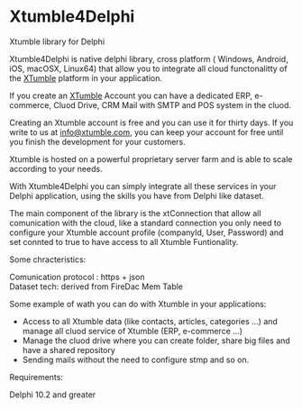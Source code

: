 # Xtumble4Delphi
Xtumble library for Delphi

Xtumble4Delphi is native delphi library, cross platform ( Windows, Android, iOS, macOSX, Linux64) that allow you to integrate all cloud functonalitty of the <a href="https://xtumble.com">XTumble</a> platform in your application.

If you create an <a href="https://xtumble.com">XTumble</a> Account you can have a dedicated  ERP, e-commerce, Cluod Drive, CRM Mail with SMTP and POS system in the cluod.

Creating an Xtumble account is free and you can use it for thirty days.
If you write to us at info@xtumble.com, you can keep your account for free until you finish the development for your customers.

Xtumble is hosted on a powerful proprietary server farm and is able to scale according to your needs.

With Xtumble4Delphi you can simply integrate all these services in your Delphi application, using the skills you have from Delphi like dataset.

The main component of the library is the xtConnection that allow all comunication with the cloud, like a standard connection you only need to configure your Xtumble account profile (companyId, User, Password) and set connted to true to have access to all Xtumble Funtionality.

Some chracteristics:

Comunication protocol : https + json <br>
Dataset tech: derived from FireDac Mem Table

Some example of wath you can do with Xtumble in your applications:

- Access to all Xtumble data (like contacts, articles, categories ...) and manage all cluod service of Xtumble (ERP, e-commerce ...)
- Manage the cluod drive where you can create folder, share big files and have a shared repository
- Sending mails without the need to configure stmp and so on.

Requirements:

Delphi 10.2 and greater
